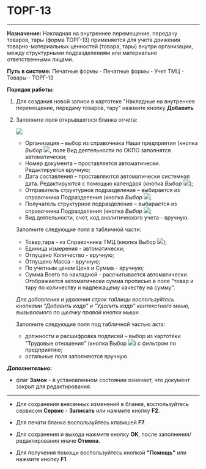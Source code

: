 ﻿# ТОРГ-13
- - -
**Назначение:** Накладная на внутреннее перемещение, передачу товаров, тары (форма ТОРГ-13) применяется для учета движения товарно-материальных ценностей
(товара, тары) внутри организации, между структурными подразделениям или материально ответственными лицами.

**Путь в системе:**  Печатные формы - Печатные формы - Учет ТМЦ - Товары - ТОРГ-13

**Порядок работы:**

1. Для создания новой записи в картотеке "Накладные на внутреннее перемещение, передачу товаров, тару" нажмите кнопку **Добавить**

2. Заполните поля открывшегося бланка отчета:

    ![](topic:ПечатныеФормы.AddFiles.Screenshot_20297.jpg)

    - Организация – выбор из справочника Наши предприятия (кнопка *Выбор* ![](topic:Com.AddFiles.Buttons.Btn_select.png), поле Вид деятельности по ОКПО заполнятся автоматически;
    - Номер документа – проставляется автоматически. Редактируется вручную;
    - Дата составления – проставляются автоматически системная дата. Редактируются с помощью календаря (кнопка *Выбор* ![](topic:Com.AddFiles.Buttons.Btn_select.png)); 
    - Отправитель структурное подразделение – выбирается из справочника Подразделения (кнопка *Выбор* ![](topic:Com.AddFiles.Buttons.Btn_select.png);
    - Получатель структурное подразделение – выбирается из справочника Подразделения (кнопка *Выбор* ![](topic:Com.AddFiles.Buttons.Btn_select.png);
    - Вид деятельности, счет, код аналитического учета - вручную.

    Заполните следующие поля в табличной части:

    - Товар,тара - из Справочника ТМЦ (кнопка Выбор ![](topic:Com.AddFiles.Buttons.Btn_select.png));
    - Единица измерения - автоматически;
    - Отпущено Количество - вручную;
    - Отпущено Масса - вручную;
    - По учетным ценам Цена и Сумма - вручную;
    - Сумма Всего по накладной - рассчитывается автоматически. Отображается автоматически сумма прописью в поле "товар и тару по количеству и надлежащему качеству на сумму".

    *Для добавления и удаления строк таблицы воспользуйтесь кнопками "Добавить кадр" и "Удалить кадр" контекстного меню, вызываемого по щелчку правой кнопки мыши.*

    Заполните следующие поля под табличной частью акта:

    - должности и расшифровка подписей – выбор из картотеки "Трудовые отношения" (кнопка Выбор ![](topic:Com.AddFiles.Buttons.Btn_select.png)) с фильтром по предприятию;
    - остальные поля заполняются вручную.

***Дополнительно:***

- флаг **Замок** - в установленном состоянии означает, что документ закрыт для редактирования.

______________________

- Для сохранения внесенных изменений в бланке, воспользуйтесь сервисом **Сервис** - **Записать** или нажмите кнопку **F2**.

- Для печати бланка воспользуйтесь клавишей **F7**. 

- Для сохранения и выхода нажмите кнопку **ОК**, после заполнения/редактирования иначе **Отмена**.

- Для получения помощи воспользуйтесь кнопкой  **"Помощь"** или нажмите кнопку **F1**.